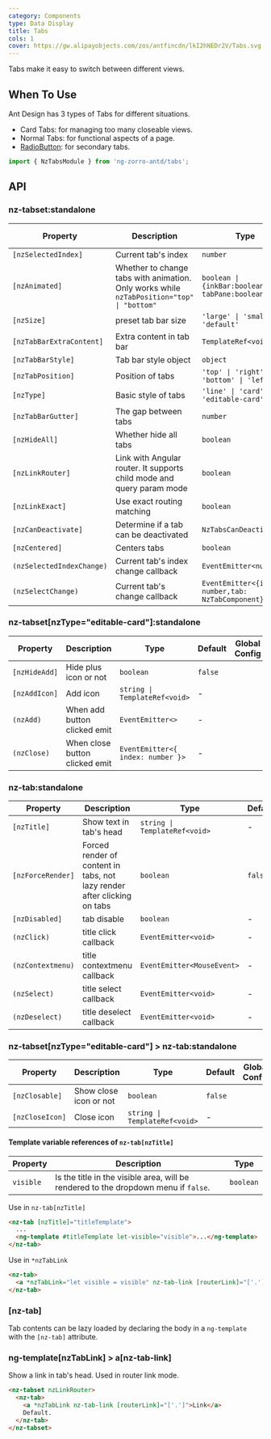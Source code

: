 ```yaml
---
category: Components
type: Data Display
title: Tabs
cols: 1
cover: https://gw.alipayobjects.com/zos/antfincdn/lkI2hNEDr2V/Tabs.svg
---
```


Tabs make it easy to switch between different views.

## When To Use

Ant Design has 3 types of Tabs for different situations.

- Card Tabs: for managing too many closeable views.
- Normal Tabs: for functional aspects of a page.
- [RadioButton](/components/radio/en/#components-radio-demo-radiobutton): for secondary tabs.

```ts
import { NzTabsModule } from 'ng-zorro-antd/tabs';
```

## API

### nz-tabset:standalone

| Property                  | Description                                                                               | Type                                                | Default                            | Global Config |
| ------------------------- | ----------------------------------------------------------------------------------------- | --------------------------------------------------- | ---------------------------------- | ------------- |
| `[nzSelectedIndex]`       | Current tab's index                                                                       | `number`                                            | -                                  |
| `[nzAnimated]`            | Whether to change tabs with animation. Only works while `nzTabPosition="top" \| "bottom"` | `boolean \| {inkBar:boolean, tabPane:boolean}`      | `true`, `false` when `type="card"` | ✅            |
| `[nzSize]`                | preset tab bar size                                                                       | `'large' \| 'small' \| 'default'`                   | `'default'`                        | ✅            |
| `[nzTabBarExtraContent]`  | Extra content in tab bar                                                                  | `TemplateRef<void>`                                 | -                                  |
| `[nzTabBarStyle]`         | Tab bar style object                                                                      | `object`                                            | -                                  |
| `[nzTabPosition]`         | Position of tabs                                                                          | `'top' \| 'right' \| 'bottom' \| 'left'`            | `'top'`                            |               |
| `[nzType]`                | Basic style of tabs                                                                       | `'line' \| 'card' \| 'editable-card'`               | `'line'`                           | ✅            |
| `[nzTabBarGutter]`        | The gap between tabs                                                                      | `number`                                            | -                                  | ✅            |
| `[nzHideAll]`             | Whether hide all tabs                                                                     | `boolean`                                           | `false`                            |
| `[nzLinkRouter]`          | Link with Angular router. It supports child mode and query param mode                     | `boolean`                                           | `false`                            |               |
| `[nzLinkExact]`           | Use exact routing matching                                                                | `boolean`                                           | `true`                             |
| `[nzCanDeactivate]`       | Determine if a tab can be deactivated                                                     | `NzTabsCanDeactivateFn`                             | -                                  |
| `[nzCentered]`            | Centers tabs                                                                              | `boolean`                                           | `false`                            |
| `(nzSelectedIndexChange)` | Current tab's index change callback                                                       | `EventEmitter<number>`                              | -                                  |
| `(nzSelectChange)`        | Current tab's change callback                                                             | `EventEmitter<{index: number,tab: NzTabComponent}>` | -                                  |

### nz-tabset[nzType="editable-card"]:standalone

| Property      | Description                    | Type                              | Default | Global Config |
| ------------- | ------------------------------ | --------------------------------- | ------- | ------------- |
| `[nzHideAdd]` | Hide plus icon or not          | `boolean`                         | `false` |
| `[nzAddIcon]` | Add icon                       | `string \| TemplateRef<void>`     | -       |
| `(nzAdd)`     | When add button clicked emit   | `EventEmitter<>`                  | -       |
| `(nzClose)`   | When close button clicked emit | `EventEmitter<{ index: number }>` | -       |

### nz-tab:standalone

| Property          | Description                                                              | Type                          | Default |
| ----------------- | ------------------------------------------------------------------------ | ----------------------------- | ------- |
| `[nzTitle]`       | Show text in tab's head                                                  | `string \| TemplateRef<void>` | -       |
| `[nzForceRender]` | Forced render of content in tabs, not lazy render after clicking on tabs | `boolean`                     | `false` |
| `[nzDisabled]`    | tab disable                                                              | `boolean`                     | -       |
| `(nzClick)`       | title click callback                                                     | `EventEmitter<void>`          | -       |
| `(nzContextmenu)` | title contextmenu callback                                               | `EventEmitter<MouseEvent>`    | -       |
| `(nzSelect)`      | title select callback                                                    | `EventEmitter<void>`          | -       |
| `(nzDeselect)`    | title deselect callback                                                  | `EventEmitter<void>`          | -       |

### nz-tabset[nzType="editable-card"] > nz-tab:standalone

| Property        | Description            | Type                          | Default | Global Config |
| --------------- | ---------------------- | ----------------------------- | ------- | ------------- |
| `[nzClosable]`  | Show close icon or not | `boolean`                     | `false` |
| `[nzCloseIcon]` | Close icon             | `string \| TemplateRef<void>` | -       |

#### Template variable references of `nz-tab[nzTitle]`

| Property  | Description                                                                         | Type      |
| --------- | ----------------------------------------------------------------------------------- | --------- |
| `visible` | Is the title in the visible area, will be rendered to the dropdown menu if `false`. | `boolean` |

Use in `nz-tab[nzTitle]`

```html
<nz-tab [nzTitle]="titleTemplate">
  ...
  <ng-template #titleTemplate let-visible="visible">...</ng-template>
</nz-tab>
```

Use in `*nzTabLink`

```html
<nz-tab>
  <a *nzTabLink="let visible = visible" nz-tab-link [routerLink]="['.']">...</a>
</nz-tab>
```

### [nz-tab]

Tab contents can be lazy loaded by declaring the body in a `ng-template` with the `[nz-tab]` attribute.

### ng-template[nzTabLink] > a[nz-tab-link]

Show a link in tab's head. Used in router link mode.

```html
<nz-tabset nzLinkRouter>
  <nz-tab>
    <a *nzTabLink nz-tab-link [routerLink]="['.']">Link</a>
    Default.
  </nz-tab>
</nz-tabset>
```
